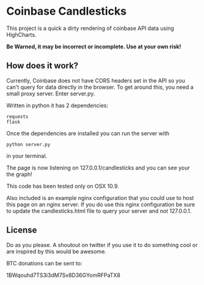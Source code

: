 Coinbase Candlesticks
===

This project is a quick a dirty rendering of coinbase API data using HighCharts.

**Be Warned, it may be incorrect or incomplete. Use at your own risk!**

How does it work?
----

Currently, Coinbase does not have CORS headers set in the API so you can't query for data directly in the browser. To get around this, you need a small proxy server. Enter server.py.

Written in python it has 2 dependencies: 

```
requests
flask 
```

Once the dependencies are installed you can run the server with 

```
python server.py 
```

in your terminal.

The page is now listening on 127.0.0.1/candlesticks and you can see your the graph!

This code has been tested only on OSX 10.9.

Also included is an example nginx configuration that you could use to host this page on an nginx server. If you do use this nginx configuration be sure to update the candlesticks.html file to query your server and not 127.0.0.1.

License
---

Do as you please. A shoutout on twitter if you use it to do something cool or are inspired by this would be awesome.

BTC donations can be sent to:

1BWqouhd7TS3i3dM7Sv8D36GYomRFPaTX8
